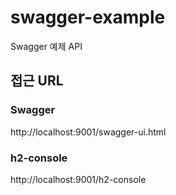 # swagger-example

Swagger 예제 API

## 접근 URL

### Swagger

http://localhost:9001/swagger-ui.html

### h2-console

http://localhost:9001/h2-console

